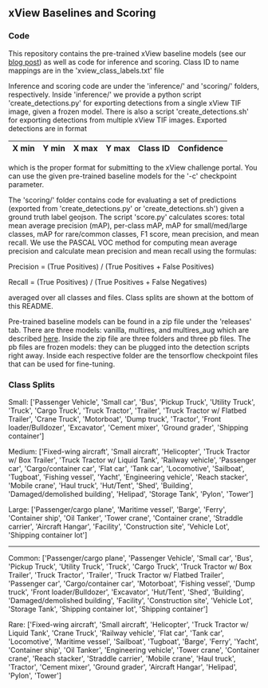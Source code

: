 ## xView Baselines and Scoring

### Code

This repository contains the pre-trained xView baseline models (see our [blog post](https://medium.com/@dariusl/object-detection-baselines-in-overhead-imagery-with-diux-xview-c39b1852f24f)) as well as code for inference and scoring.  Class ID to name mappings are in the 'xview_class_labels.txt' file

Inference and scoring code are under the 'inference/' and 'scoring/' folders, respectively.  Inside 'inference/' we provide a python script 'create_detections.py' for exporting detections from a single xView TIF image, given a frozen model.  There is also a script 'create_detections.sh' for exporting detections from multiple xView TIF images.  Exported detections are in format


|X min|Y min|X max|Y max|Class ID|Confidence|
|---|---|---|---|---|---|


which is the proper format for submitting to the xView challenge portal.  You can use the given pre-trained baseline models for the '-c' checkpoint parameter.  

The 'scoring/' folder contains code for evaluating a set of predictions (exported from 'create_detections.py' or 'create_detections.sh') given a ground truth label geojson.  The script 'score.py' calculates scores: total mean average precision (mAP), per-class mAP, mAP for small/med/large classes, mAP for rare/common classes, F1 score, mean precision, and mean recall. We use the PASCAL VOC method for computing mean average precision and calculate mean precision and mean recall using the formulas:

Precision = (True Positives) / (True Positives + False Positives)

Recall = (True Positives) / (True Positives + False Negatives)

averaged over all classes and files. Class splits are shown at the bottom of this README.

Pre-trained baseline models can be found in a zip file under the 'releases' tab.  There are three models: vanilla, multires, and multires_aug which are described [here](https://medium.com/@dariusl/object-detection-baselines-in-overhead-imagery-with-diux-xview-c39b1852f24f).  Inside the zip file are three folders and three pb files.  The pb files are frozen models: they can be plugged into the detection scripts right away.  Inside each respective folder are the tensorflow checkpoint files that can be used for fine-tuning.  


### Class Splits

Small:
['Passenger Vehicle', 'Small car', 'Bus', 'Pickup Truck', 'Utility Truck', 'Truck', 'Cargo Truck', 'Truck Tractor', 'Trailer', 'Truck Tractor w/ Flatbed Trailer', 'Crane Truck', 'Motorboat', 'Dump truck', 'Tractor', 'Front loader/Bulldozer', 'Excavator', 'Cement mixer', 'Ground grader', 'Shipping container']

Medium:
['Fixed-wing aircraft', 'Small aircraft', 'Helicopter', 'Truck Tractor w/ Box Trailer', 'Truck Tractor w/ Liquid Tank', 'Railway vehicle', 'Passenger car', 'Cargo/container car', 'Flat car', 'Tank car', 'Locomotive', 'Sailboat', 'Tugboat', 'Fishing vessel', 'Yacht', 'Engineering vehicle', 'Reach stacker', 'Mobile crane', 'Haul truck', 'Hut/Tent', 'Shed', 'Building', 'Damaged/demolished building', 'Helipad', 'Storage Tank', 'Pylon', 'Tower']


Large:
['Passenger/cargo plane', 'Maritime vessel', 'Barge', 'Ferry', 'Container ship', 'Oil Tanker', 'Tower crane', 'Container crane', 'Straddle carrier', 'Aircraft Hangar', 'Facility', 'Construction site', 'Vehicle Lot', 'Shipping container lot']

---

Common:
['Passenger/cargo plane', 'Passenger Vehicle', 'Small car', 'Bus', 'Pickup Truck', 'Utility Truck', 'Truck', 'Cargo Truck', 'Truck Tractor w/ Box Trailer', 'Truck Tractor', 'Trailer', 'Truck Tractor w/ Flatbed Trailer', 'Passenger car', 'Cargo/container car', 'Motorboat', 'Fishing vessel', 'Dump truck', 'Front loader/Bulldozer', 'Excavator', 'Hut/Tent', 'Shed', 'Building', 'Damaged/demolished building', 'Facility', 'Construction site', 'Vehicle Lot', 'Storage Tank', 'Shipping container lot', 'Shipping container']

Rare:
['Fixed-wing aircraft', 'Small aircraft', 'Helicopter', 'Truck Tractor w/ Liquid Tank', 'Crane Truck', 'Railway vehicle', 'Flat car', 'Tank car', 'Locomotive', 'Maritime vessel', 'Sailboat', 'Tugboat', 'Barge', 'Ferry', 'Yacht', 'Container ship', 'Oil Tanker', 'Engineering vehicle', 'Tower crane', 'Container crane', 'Reach stacker', 'Straddle carrier', 'Mobile crane', 'Haul truck', 'Tractor', 'Cement mixer', 'Ground grader', 'Aircraft Hangar', 'Helipad', 'Pylon', 'Tower']
